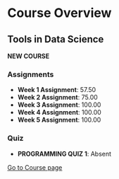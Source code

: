 # Course Overview

## Tools in Data Science
**NEW COURSE**

### Assignments
- **Week 1 Assignment**: 57.50
- **Week 2 Assignment**: 75.00
- **Week 3 Assignment**: 100.00
- **Week 4 Assignment**: 100.00
- **Week 5 Assignment**: 100.00

### Quiz
- **PROGRAMMING QUIZ 1**: Absent

[Go to Course page](#)